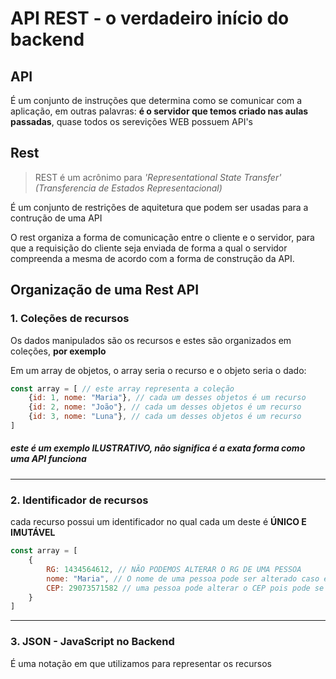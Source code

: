 # API REST - o verdadeiro início do backend

## API
É um conjunto de instruções que determina como se comunicar com a aplicação, em outras palavras: **é o servidor que temos criado nas aulas passadas**, quase todos os serevições WEB possuem API's

## Rest
> REST é um acrônimo para *'Representational State Transfer' (Transferencia de Estados Representacional)*

É um conjunto de restrições de aquitetura que podem ser usadas para a contrução de uma API


O rest organiza a forma de comunicação entre o cliente e o servidor, para que a requisição do cliente seja enviada de forma a qual o servidor compreenda a mesma de acordo com a forma de construção da API. 

## Organização de uma Rest API

### 1. Coleções de recursos
Os dados manipulados são os recursos e estes são organizados em coleções, **por exemplo**

Em um array de objetos, o array seria o recurso e o objeto seria o dado:

``` javascript
const array = [ // este array representa a coleção
    {id: 1, nome: "Maria"}, // cada um desses objetos é um recurso
    {id: 2, nome: "João"}, // cada um desses objetos é um recurso
    {id: 3, nome: "Luna"}, // cada um desses objetos é um recurso
]
```


##### este é um exemplo **ILUSTRATIVO**, não significa é a exata forma como uma API funciona

---

### 2. Identificador de recursos
cada recurso possui um identificador no qual cada um deste é **ÚNICO E IMUTÁVEL**

``` javascript
const array = [ 
    {
        RG: 1434564612, // NÃO PODEMOS ALTERAR O RG DE UMA PESSOA
        nome: "Maria", // O nome de uma pessoa pode ser alterado caso ela queira
        CEP: 29073571582 // uma pessoa pode alterar o CEP pois pode se mudar
    }
]
```

---

### 3. JSON - JavaScript no Backend
É uma notação em que utilizamos para representar os recursos
